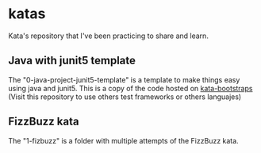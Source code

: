 # katas
Kata's repository that I've been practicing to share and learn.

## Java with junit5 template
The "0-java-project-junit5-template" is a template to make things easy using java and junit5. This is a copy of the code hosted on [kata-bootstraps](https://github.com/swkBerlin/kata-bootstraps) (Visit this repository to use others test frameworks or others languajes)

## FizzBuzz kata
The "1-fizbuzz" is a folder with multiple attempts of the FizzBuzz kata.
